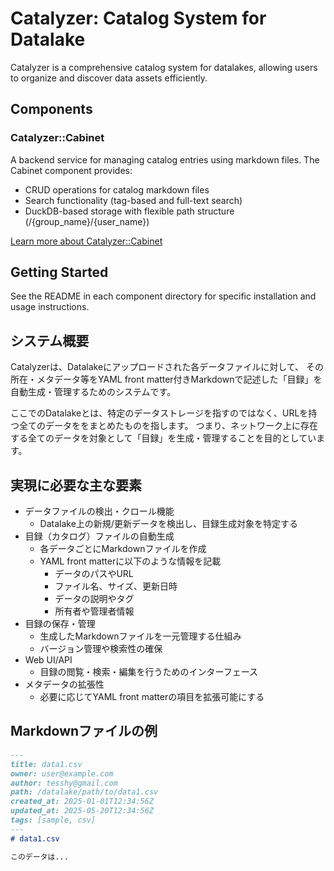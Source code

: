 # Catalyzer: Catalog System for Datalake

Catalyzer is a comprehensive catalog system for datalakes, allowing users to organize and discover data assets efficiently.

## Components

### Catalyzer::Cabinet

A backend service for managing catalog entries using markdown files. The Cabinet component provides:

- CRUD operations for catalog markdown files
- Search functionality (tag-based and full-text search)
- DuckDB-based storage with flexible path structure (/{group_name}/{user_name})

[Learn more about Catalyzer::Cabinet](./cabinet/README.md)

## Getting Started

See the README in each component directory for specific installation and usage instructions.

## システム概要

Catalyzerは、Datalakeにアップロードされた各データファイルに対して、
その所在・メタデータ等をYAML front matter付きMarkdownで記述した「目録」を自動生成・管理するためのシステムです。

ここでのDatalakeとは、特定のデータストレージを指すのではなく、URLを持つ全てのデータををまとめたものを指します。
つまり、ネットワーク上に存在する全てのデータを対象として「目録」を生成・管理することを目的としています。

## 実現に必要な主な要素

- データファイルの検出・クロール機能
  - Datalake上の新規/更新データを検出し、目録生成対象を特定する
- 目録（カタログ）ファイルの自動生成
  - 各データごとにMarkdownファイルを作成
  - YAML front matterに以下のような情報を記載
    - データのパスやURL
    - ファイル名、サイズ、更新日時
    - データの説明やタグ
    - 所有者や管理者情報
- 目録の保存・管理
  - 生成したMarkdownファイルを一元管理する仕組み
  - バージョン管理や検索性の確保
- Web UI/API
  - 目録の閲覧・検索・編集を行うためのインターフェース
- メタデータの拡張性
  - 必要に応じてYAML front matterの項目を拡張可能にする

## Markdownファイルの例

```markdown
---
title: data1.csv
owner: user@example.com
author: tesshy@gmail.com
path: /datalake/path/to/data1.csv
created_at: 2025-01-01T12:34:56Z
updated_at: 2025-05-20T12:34:56Z
tags: [sample, csv]
---
# data1.csv

このデータは...
```